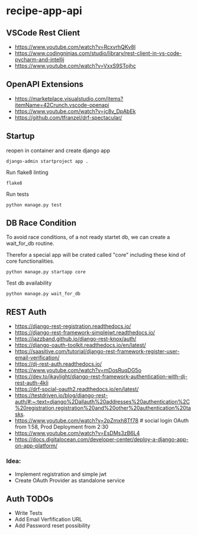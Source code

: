 # recipe-app-api

## VSCode Rest Client

* https://www.youtube.com/watch?v=RcxvrhQKv8I
* https://www.codingninjas.com/studio/library/rest-client-in-vs-code-pycharm-and-intellij
* https://www.youtube.com/watch?v=VxxS9STojhc

## OpenAPI Extensions

* https://marketplace.visualstudio.com/items?itemName=42Crunch.vscode-openapi
* https://www.youtube.com/watch?v=jc8v_DpAbEk
* https://github.com/tfranzel/drf-spectacular/

## Startup

reopen in container and create django app

```
django-admin startproject app .
```

Run flake8 linting

```
flake8
```

Run tests

```
python manage.py test
```

## DB Race Condition

To avoid race conditions, of a not ready startet db, we can create a wait_for_db routine.

Therefor a special app will be crated called "core" including these kind of core functionalities.

```
python manage.py startapp core
```

Test db availability

```
python manage.py wait_for_db
```

## REST Auth

* https://django-rest-registration.readthedocs.io/
* https://django-rest-framework-simplejwt.readthedocs.io/
* https://jazzband.github.io/django-rest-knox/auth/
* https://django-oauth-toolkit.readthedocs.io/en/latest/
* https://saasitive.com/tutorial/django-rest-framework-register-user-email-verification/
* https://dj-rest-auth.readthedocs.io/
* https://www.youtube.com/watch?v=mDosRuqDG5o
* https://dev.to/jkaylight/django-rest-framework-authentication-with-dj-rest-auth-4kli
* https://drf-social-oauth2.readthedocs.io/en/latest/
* https://testdriven.io/blog/django-rest-auth/#:~:text=django%2Dallauth%20addresses%20authentication%2C%20registration,registration%20and%20other%20authentication%20tasks.
* https://www.youtube.com/watch?v=2pZmxh8Tf78 # social login OAuth from 1:58, Prod Deployment from 2:30
* https://www.youtube.com/watch?v=EsDMs3zB6L4
* https://docs.digitalocean.com/developer-center/deploy-a-django-app-on-app-platform/

### Idea:

* Implement registration and simple jwt
* Create OAuth Provider as standalone service

## Auth TODOs

* Write Tests
* Add Email Verfification URL
* Add Password reset possibility